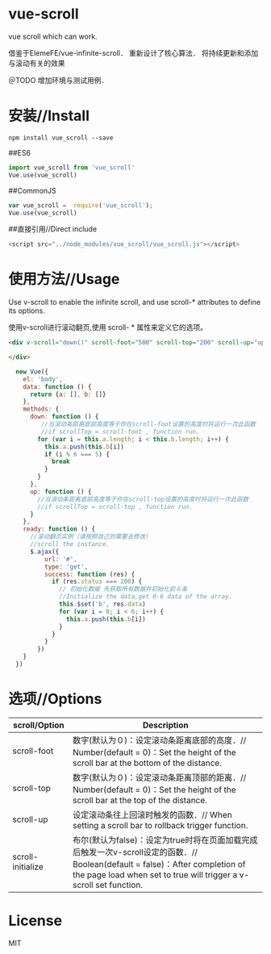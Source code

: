 # vue-scroll
vue scroll which can work.


借鉴于ElemeFE/vue-infinite-scroll．
重新设计了核心算法．
将持续更新和添加与滚动有关的效果


＠TODO 增加环境与测试用例．

# 安装//Install

```npm
npm install vue_scroll --save
```

##ES6

```JavaScript
import vue_scroll from 'vue_scroll'
Vue.use(vue_scroll)
```

##CommonJS

```JavaScript
var vue_scroll =  require('vue_scroll');
Vue.use(vue_scroll)
```

##直接引用//Direct include

```JavaScript
<script src="../node_modules/vue_scroll/vue_scroll.js"></script>
```

# 使用方法//Usage

Use v-scroll to enable the infinite scroll, and use scroll-* attributes to define its options.

使用v-scroll进行滚动翻页,使用 scroll- * 属性来定义它的选项。

```HTML
<div v-scroll="down()" scroll-foot="500" scroll-top="200" scroll-up="up()">

</div>
```

```JavaScript
  new Vue({
    el: 'body',
    data: function () {
      return {a: [], b: []}
    },
    methods: {
      down: function () {
         //当滚动条距离底部高度等于你在scroll-foot设置的高度时将运行一次此函数
         //if scrollTop = scroll-foot , function run.
        for (var i = this.a.length; i < this.b.length; i++) {
          this.a.push(this.b[i])
          if (i % 6 === 5) {
            break
          }
        }
      },
      up: function () {
        //当滚动条距离底部高度等于你在scroll-top设置的高度时将运行一次此函数
        //if scrollTop = scroll-top , function run.
      }
    },
    ready: function () {
      //滚动翻页实例（请按照自己的需要去修改）
      //scroll the instance.
      $.ajax({
          url: '#',
          type: 'get',
          success: function (res) {
            if (res.status === 200) {
              // 初始化数据 先获取所有数据并初始化前６条
              //Initialize the data,get 0-6 data of the array.
              this.$set('b', res.data)
              for (var i = 0; i < 6; i++) {
                this.a.push(this.b[i])
              }
            }
          }
        })
    }
  })
```

# 选项//Options

| scroll/Option | Description |
| ----- | ----- |
| scroll-foot | 数字(默认为０)：设定滚动条距离底部的高度．// Number(default = 0)：Set the height of the scroll bar at the bottom of the distance. |
| scroll-top | 数字(默认为０)：设定滚动条距离顶部的距离．// Number(default = 0)：Set the height of the scroll bar at the top of the distance. |
| scroll-up | 设定滚动条往上回滚时触发的函数．// When setting a scroll bar to rollback trigger function. |
| scroll-initialize | 布尔(默认为false)：设定为true时将在页面加载完成后触发一次v-scroll设定的函数．// Boolean(default = false)：After completion of the page load when set to true will trigger a v-scroll set function. |

# License

MIT